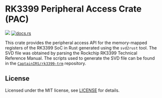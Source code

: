 # RK3399 Peripheral Access Crate (PAC)

[![](https://img.shields.io/crates/v/rk3399-pac)](https://crates.io/crates/rk3399-pac) [![docs.rs](https://img.shields.io/docsrs/rk3399-pac)](https://docs.rs/rk3399-pac/)

This crate provides the peripheral access API for the memory-mapped registers of the RK3399 SoC in Rust generated using the `svd2rust` tool. The SVD file was obtained by parsing the Rockchip RK3399 Technical Reference Manual. The scripts used to generate the SVD file can be found in the [`CaptainIRS/rk3399-trm`](https://github.com/CaptainIRS/rk3399-trm) repository.

## License

Licensed under the MIT license, see [LICENSE](LICENSE) for details.

